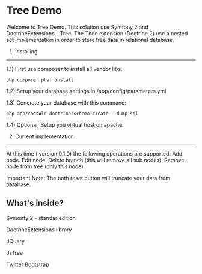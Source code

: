 Tree Demo 
========================

Welcome to Tree Demo. This solution use Symfony 2 and DoctrineExtensions - Tree.
The Thee extension (Doctrine 2) use a nested set implementation in order to store 
tree data in relational database.


1) Installing 
----------------------------------

1.1) First use composer to install all vendor libs.
    
    php composer.phar install

1.2) Setup your database settings in /app/config/parameters.yml

1.3) Generate your database with this command:
    
    php app/console doctrine:schema:create --dump-sql

1.4) Optional: Setup you virtual host on apache.


2) Current implementation
----------------------------------
At this time ( version 0.1.0) the following operations are supported:
Add node.
Edit node.
Delete branch (this will remove all sub nodes).
Remove node from tree (only this node).

Important Note: The both reset button will truncate your data from database. 

What's inside?
---------------

Symonfy 2 - standar edition  

DoctrineExtensions library

JQuery 

JsTree 

Twitter Bootstrap
